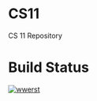 # CS11
CS 11 Repository

# Build Status

[![wwerst](https://circleci.com/gh/wwerst/CS11.svg?style=svg)](https://circleci.com/gh/wwerst/CS11)
